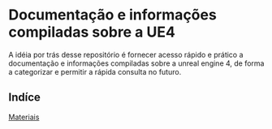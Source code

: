 # Documentação e informações compiladas sobre a UE4

A idéia por trás desse repositório é fornecer acesso rápido e prático a documentação e informações compiladas sobre a unreal engine 4, de forma a categorizar e permitir a rápida consulta no futuro.

## Indíce

[Materiais](material.md)
